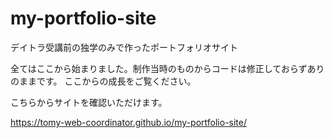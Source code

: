 # my-portfolio-site
デイトラ受講前の独学のみで作ったポートフォリオサイト

全てはここから始まりました。制作当時のものからコードは修正しておらずありのままです。
ここからの成長をご覧ください。

こちらからサイトを確認いただけます。

https://tomy-web-coordinator.github.io/my-portfolio-site/
